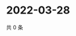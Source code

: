 # 2022-03-28

共 0 条

<!-- BEGIN WEIBO -->
<!-- 最后更新时间 Mon Mar 28 2022 12:18:59 GMT+0800 (China Standard Time) -->

<!-- END WEIBO -->
